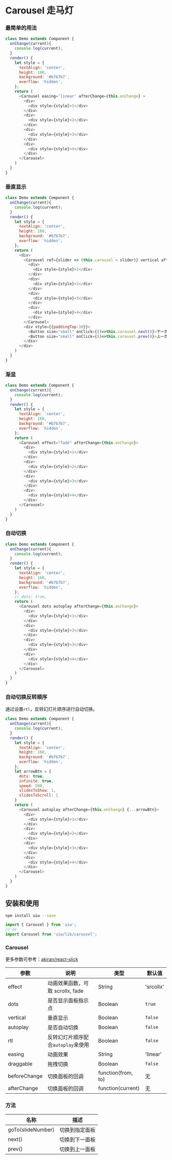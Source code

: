 Carousel 走马灯
===

### 最简单的用法

<!--DemoStart--> 
```js
class Demo extends Component {
  onChange(current){
    console.log(current);
  }
  render() {
    let style = {
      textAlign: 'center',
      height: 160,
      background: '#b7b7b7',
      overflow: 'hidden',
    };
    return (
      <Carousel easing='linear' afterChange={this.onChange} >
        <div>
          <div style={style}>1</div>
        </div>
        <div>
          <div style={style}>2</div>
        </div>
        <div>
          <div style={style}>3</div>
        </div>
        <div>
          <div style={style}>4</div>
        </div>
      </Carousel>
    )
  }
}
```
<!--End-->


### 垂直显示

<!--DemoStart--> 
```js
class Demo extends Component {
  onChange(current){
    console.log(current);
  }
  render() {
    let style = {
      textAlign: 'center',
      height: 160,
      background: '#b7b7b7',
      overflow: 'hidden',
    };
    return (
      <div>
        <Carousel ref={slider => (this.carousel = slider)} vertical afterChange={this.onChange}>
          <div>
            <div style={style}>1</div>
          </div>
          <div>
            <div style={style}>2</div>
          </div>
          <div>
            <div style={style}>3</div>
          </div>
          <div>
            <div style={style}>4</div>
          </div>
        </Carousel>
        <div style={{paddingTop:10}}>
          <Button size="small" onClick={()=>this.carousel.next()}>下一页</Button>
          <Button size="small" onClick={()=>this.carousel.prev()}>上一页</Button>
        </div>
      </div>
    )
  }
}
```
<!--End-->

### 渐显

<!--DemoStart--> 
```js
class Demo extends Component {
  onChange(current){
    console.log(current);
  }
  render() {
    let style = {
      textAlign: 'center',
      height: 160,
      background: '#b7b7b7',
      overflow: 'hidden',
    };
    return (
      <Carousel effect="fade" afterChange={this.onChange}>
        <div>
          <div style={style}>1</div>
        </div>
        <div>
          <div style={style}>2</div>
        </div>
        <div>
          <div style={style}>3</div>
        </div>
        <div>
          <div style={style}>4</div>
        </div>
      </Carousel>
    )
  }
}
```
<!--End-->


### 自动切换

<!--DemoStart--> 
```js
class Demo extends Component {
  onChange(current){
    console.log(current);
  }
  render() {
    let style = {
      textAlign: 'center',
      height: 160,
      background: '#b7b7b7',
      overflow: 'hidden',
    };
    // dots: true,
    return (
      <Carousel dots autoplay afterChange={this.onChange}>
        <div>
          <div style={style}>1</div>
        </div>
        <div>
          <div style={style}>2</div>
        </div>
        <div>
          <div style={style}>3</div>
        </div>
        <div>
          <div style={style}>4</div>
        </div>
      </Carousel>
    )
  }
}
```
<!--End-->

### 自动切换反转顺序

通过设置`rtl`，反转幻灯片顺序进行自动切换。

<!--DemoStart--> 
```js
class Demo extends Component {
  onChange(current){
    console.log(current);
  }
  render() {
    let style = {
      textAlign: 'center',
      height: 160,
      background: '#b7b7b7',
      overflow: 'hidden',
    };
    let arrowBtn = {
      dots: true,
      infinite: true,
      speed: 500,
      slidesToShow: 1,
      slidesToScroll: 1
    }
    return (
      <Carousel autoplay afterChange={this.onChange} {...arrowBtn}>
        <div>
          <div style={style}>1</div>
        </div>
        <div>
          <div style={style}>2</div>
        </div>
        <div>
          <div style={style}>3</div>
        </div>
        <div>
          <div style={style}>4</div>
        </div>
      </Carousel>
    )
  }
}
```
<!--End-->


## 安装和使用

```bash
npm install uiw --save
```

```js
import { Carousel } from 'uiw';
// or
import Carousel from 'uiw/lib/carousel';
```

### Carousel

更多参数可参考：[akiran/react-slick](https://github.com/akiran/react-slick)

| 参数 | 说明 | 类型 | 默认值 |
|--------- |-------- |--------- |-------- |
| effect | 动画效果函数，可取 scrollx, fade | String | 'srcollx' |
| dots | 是否显示面板指示点 | Boolean | `true` |
| vertical | 垂直显示 | Boolean | `false` |
| autoplay | 是否自动切换 | Boolean | `false` |
| rtl | 反转幻灯片顺序配合`autoplay`来使用 | Boolean | `false` |
| easing | 动画效果 | String | 'linear' |
| draggable | 拖拽切换 | Boolean | `false` |
| beforeChange | 切换面板的回调 | function(from, to) | 无 |
| afterChange | 切换面板的回调 | function(current) | 无 |

### 方法

| 名称 | 描述 | 
| --------- | -------- |
| goTo(slideNumber) | 切换到指定面板 |
| next() | 切换到下一面板 |
| prev() | 切换到上一面板 |
